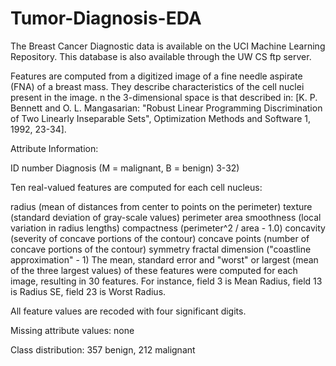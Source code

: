 # Tumor-Diagnosis-EDA

The Breast Cancer Diagnostic data is available on the UCI Machine Learning Repository. This database is also available through the UW CS ftp server.

Features are computed from a digitized image of a fine needle aspirate (FNA) of a breast mass. They describe characteristics of the cell nuclei present in the image. n the 3-dimensional space is that described in: [K. P. Bennett and O. L. Mangasarian: "Robust Linear Programming Discrimination of Two Linearly Inseparable Sets", Optimization Methods and Software 1, 1992, 23-34].

Attribute Information:

ID number
Diagnosis (M = malignant, B = benign) 3-32)

Ten real-valued features are computed for each cell nucleus:

radius (mean of distances from center to points on the perimeter)
texture (standard deviation of gray-scale values)
perimeter
area
smoothness (local variation in radius lengths)
compactness (perimeter^2 / area - 1.0)
concavity (severity of concave portions of the contour)
concave points (number of concave portions of the contour)
symmetry
fractal dimension ("coastline approximation" - 1)
The mean, standard error and "worst" or largest (mean of the three largest values) of these features were computed for each image, resulting in 30 features. For instance, field 3 is Mean Radius, field 13 is Radius SE, field 23 is Worst Radius.

All feature values are recoded with four significant digits.

Missing attribute values: none

Class distribution: 357 benign, 212 malignant
